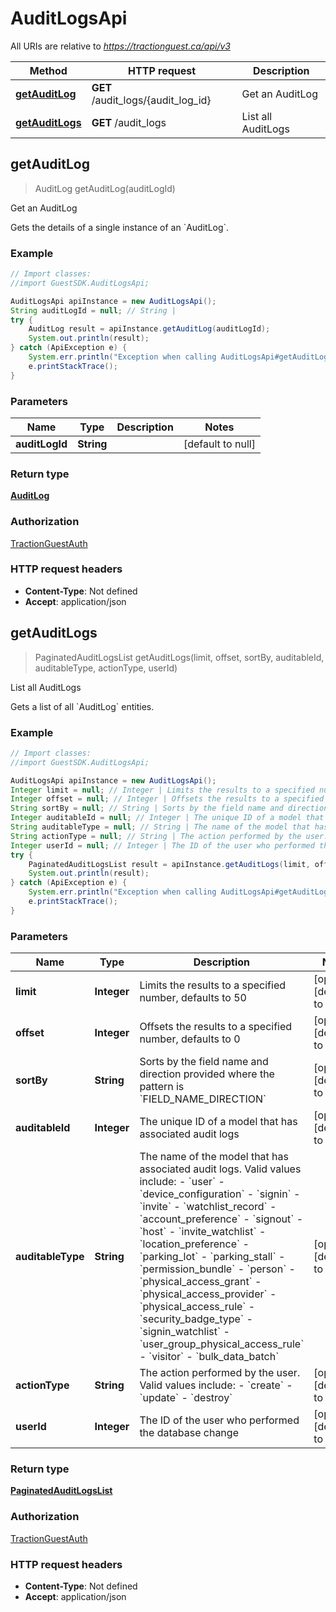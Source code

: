 # AuditLogsApi

All URIs are relative to *https://tractionguest.ca/api/v3*

Method | HTTP request | Description
------------- | ------------- | -------------
[**getAuditLog**](AuditLogsApi.md#getAuditLog) | **GET** /audit_logs/{audit_log_id} | Get an AuditLog
[**getAuditLogs**](AuditLogsApi.md#getAuditLogs) | **GET** /audit_logs | List all AuditLogs



## getAuditLog

> AuditLog getAuditLog(auditLogId)

Get an AuditLog

Gets the details of a single instance of an &#x60;AuditLog&#x60;.

### Example

```java
// Import classes:
//import GuestSDK.AuditLogsApi;

AuditLogsApi apiInstance = new AuditLogsApi();
String auditLogId = null; // String | 
try {
    AuditLog result = apiInstance.getAuditLog(auditLogId);
    System.out.println(result);
} catch (ApiException e) {
    System.err.println("Exception when calling AuditLogsApi#getAuditLog");
    e.printStackTrace();
}
```

### Parameters


Name | Type | Description  | Notes
------------- | ------------- | ------------- | -------------
 **auditLogId** | **String**|  | [default to null]

### Return type

[**AuditLog**](AuditLog.md)

### Authorization

[TractionGuestAuth](../README.md#TractionGuestAuth)

### HTTP request headers

- **Content-Type**: Not defined
- **Accept**: application/json


## getAuditLogs

> PaginatedAuditLogsList getAuditLogs(limit, offset, sortBy, auditableId, auditableType, actionType, userId)

List all AuditLogs

Gets a list of all &#x60;AuditLog&#x60; entities.

### Example

```java
// Import classes:
//import GuestSDK.AuditLogsApi;

AuditLogsApi apiInstance = new AuditLogsApi();
Integer limit = null; // Integer | Limits the results to a specified number, defaults to 50
Integer offset = null; // Integer | Offsets the results to a specified number, defaults to 0
String sortBy = null; // String | Sorts by the field name and direction provided where the pattern is `FIELD_NAME_DIRECTION`
Integer auditableId = null; // Integer | The unique ID of a model that has associated audit logs
String auditableType = null; // String | The name of the model that has associated audit logs. Valid values include: - `user` - `device_configuration` - `signin` - `invite` - `watchlist_record` - `account_preference` - `signout` - `host` - `invite_watchlist` - `location_preference` - `parking_lot` - `parking_stall` - `permission_bundle` - `person` - `physical_access_grant` - `physical_access_provider` - `physical_access_rule` - `security_badge_type` - `signin_watchlist` - `user_group_physical_access_rule` - `visitor` - `bulk_data_batch` 
String actionType = null; // String | The action performed by the user. Valid values include: - `create` - `update` - `destroy` 
Integer userId = null; // Integer | The ID of the user who performed the database change
try {
    PaginatedAuditLogsList result = apiInstance.getAuditLogs(limit, offset, sortBy, auditableId, auditableType, actionType, userId);
    System.out.println(result);
} catch (ApiException e) {
    System.err.println("Exception when calling AuditLogsApi#getAuditLogs");
    e.printStackTrace();
}
```

### Parameters


Name | Type | Description  | Notes
------------- | ------------- | ------------- | -------------
 **limit** | **Integer**| Limits the results to a specified number, defaults to 50 | [optional] [default to null]
 **offset** | **Integer**| Offsets the results to a specified number, defaults to 0 | [optional] [default to null]
 **sortBy** | **String**| Sorts by the field name and direction provided where the pattern is &#x60;FIELD_NAME_DIRECTION&#x60; | [optional] [default to null]
 **auditableId** | **Integer**| The unique ID of a model that has associated audit logs | [optional] [default to null]
 **auditableType** | **String**| The name of the model that has associated audit logs. Valid values include: - &#x60;user&#x60; - &#x60;device_configuration&#x60; - &#x60;signin&#x60; - &#x60;invite&#x60; - &#x60;watchlist_record&#x60; - &#x60;account_preference&#x60; - &#x60;signout&#x60; - &#x60;host&#x60; - &#x60;invite_watchlist&#x60; - &#x60;location_preference&#x60; - &#x60;parking_lot&#x60; - &#x60;parking_stall&#x60; - &#x60;permission_bundle&#x60; - &#x60;person&#x60; - &#x60;physical_access_grant&#x60; - &#x60;physical_access_provider&#x60; - &#x60;physical_access_rule&#x60; - &#x60;security_badge_type&#x60; - &#x60;signin_watchlist&#x60; - &#x60;user_group_physical_access_rule&#x60; - &#x60;visitor&#x60; - &#x60;bulk_data_batch&#x60;  | [optional] [default to null]
 **actionType** | **String**| The action performed by the user. Valid values include: - &#x60;create&#x60; - &#x60;update&#x60; - &#x60;destroy&#x60;  | [optional] [default to null]
 **userId** | **Integer**| The ID of the user who performed the database change | [optional] [default to null]

### Return type

[**PaginatedAuditLogsList**](PaginatedAuditLogsList.md)

### Authorization

[TractionGuestAuth](../README.md#TractionGuestAuth)

### HTTP request headers

- **Content-Type**: Not defined
- **Accept**: application/json

